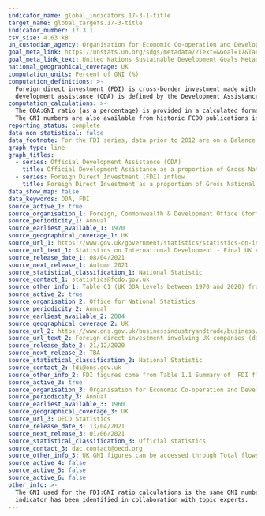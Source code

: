 ```yaml
---
indicator_name: global_indicators.17-3-1-title
target_name: global_targets.17-3-title
indicator_number: 17.3.1
csv_size: 4.63 kB
un_custodian_agency: Organisation for Economic Co-operation and Development (OECD), United Nations Conference on Trade and Development (UNCTAD)
goal_meta_link: https://unstats.un.org/sdgs/metadata/?Text=&Goal=17&Target=17.3
goal_meta_link_text: United Nations Sustainable Development Goals Metadata Target 17.3
national_geographical_coverage: UK
computation_units: Percent of GNI (%)
computation_definitions: >-
  Foreign direct investment (FDI) is cross-border investment made with the objective of establishing a lasting interest in the host economy. The FDI part of this indicator focuses on inflows (inward FDI), which is the direct investments in the UK from non-resident companies. Official
  development assistance (ODA) is defined by the Development Assistance Committee (DAC) as “government aid that promotes and specifically targets the economic development and welfare of developing countries". GNI refers to Gross National Income.
computation_calculations: >-
  The ODA:GNI ratio (as a percentage) is provided in a calculated format from the original publication in Table C1 from Source 1 (with rounding). The FDI:GNI ratio (as a percentage) is calculated using the FDI inflows from Source 2 and the UK GNI figures from Source 3 as (FDI/GNI) x 100.
  The GNI numbers are also available from historic FCDO publications in Table 1 (see Source 1)
reporting_status: complete
data_non_statistical: false
data_footnote: For the FDI series, data prior to 2012 are on a Balance of Payments Manual 5 (BPM5) basis. From 2012 and onwards data are on a Balance of Payments Manual 6 (BPM6) basis.
graph_type: line
graph_titles:
  - series: Official Development Assistance (ODA)
    title: Official Development Assistance as a proportion of Gross National Income (GNI)
  - series: Foreign Direct Investment (FDI) inflow
    title: Foreign Direct Investment as a proportion of Gross National Income (GNI)
data_show_map: false
data_keywords: ODA, FDI
source_active_1: true
source_organisation_1: Foreign, Commonwealth & Development Office (formerly Department for International Development)
source_periodicity_1: Annual
source_earliest_available_1: 1970
source_geographical_coverage_1: UK
source_url_1: https://www.gov.uk/government/statistics/statistics-on-international-development-provisional-uk-aid-spend-2020
source_url_text_1: Statistics on International Development - Final UK Aid Spend 2019
source_release_date_1: 08/04/2021
source_next_release_1: Autumn 2021
source_statistical_classification_1: National Statistic
source_contact_1: statistics@fcdo.gov.uk 
source_other_info_1: Table C1 (UK ODA Levels between 1970 and 2020) from Statistics on International Development Provisional UK Aid Spend 2020 - accompanying tables
source_active_2: true
source_organisation_2: Office for National Statistics
source_periodicity_2: Annual
source_earliest_available_2: 2004
source_geographical_coverage_2: UK
source_url_2: https://www.ons.gov.uk/businessindustryandtrade/business/businessinnovation/datasets/foreigndirectinvestmentinvolvingukcompanies2013inwardtables
source_url_text_2: Foreign direct investment involving UK companies (directional) - inward
source_release_date_2: 21/12/2020
source_next_release_2: TBA
source_statistical_classification_2: National Statistic
source_contact_2: fdi@ons.gov.uk
source_other_info_2: FDI figures come from Table 1.1 Summary of  FDI flows, by component, 2010 to 2019 (Directional)
source_active_3: true
source_organisation_3: Organisation for Economic Co-operation and Development (OECD)
source_periodicity_3: Annual
source_earliest_available_3: 1960
source_geographical_coverage_3: UK
source_url_3: OECD Statistics
source_release_date_3: 13/04/2021
source_next_release_3: 01/06/2021
source_statistical_classification_3: Official statistics
source_contact_3: dac.contact@oecd.org
source_other_info_3: UK GNI figures can be accessed through Total flows by donor option [DAC1], customising by United Kingdom, national currency, and desired date span options.
source_active_4: false
source_active_5: false
source_active_6: false
other_info: >-
  The GNI used for the FDI:GNI ratio calculations is the same GNI number (based on current methodology in given year) as the GNI used for the ODA:GNI ratio. The ODA part of this indicator is a duplication of indicator 17.2.1 Data follows the UN specification for this indicator. This
  indicator has been identified in collaboration with topic experts.
---
```


